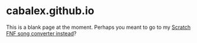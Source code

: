 # cabalex.github.io
This is a blank page at the moment. Perhaps you meant to go to my [Scratch FNF song converter instead](https://cabalex.github.io/fnf-song-converter/)?
